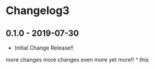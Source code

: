 # Changelog3

## 0.1.0 - 2019-07-30
- Initial Change Release!!

more changes
more changes
even more
yet more!!
^ this